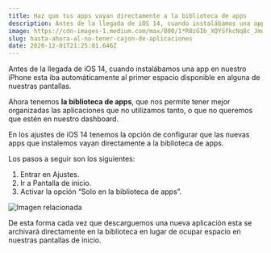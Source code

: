 ```yaml
---
title: Haz que tus apps vayan directamente a la biblioteca de apps
description: Antes de la llegada de iOS 14, cuando instalábamos una app en nuestro iPhone esta iba automáticamente al primer espacio disponible en…
image: https://cdn-images-1.medium.com/max/800/1*R8zGIb_XQYSfkcNq8c_Jmg.jpeg
slug: hasta-ahora-al-no-tener-cajon-de-aplicaciones
date: 2020-12-01T21:25:01.646Z
---
```


Antes de la llegada de iOS 14, cuando instalábamos una app en nuestro iPhone esta iba automáticamente al primer espacio disponible en alguna de nuestras pantallas.

Ahora tenemos **la biblioteca de apps**, que nos permite tener mejor organizadas las aplicaciones que no utilizamos tanto, o que no queremos que estén en nuestro dashboard.


En los ajustes de iOS 14 tenemos la opción de configurar que las nuevas apps que instalemos vayan directamente a la biblioteca de apps.

Los pasos a seguir son los siguientes:

1. Entrar en Ajustes.
2. Ir a Pantalla de inicio.
3. Activar la opción “Solo en la biblioteca de apps”.

![Imagen relacionada](https://cdn-images-1.medium.com/max/800/1*PXD6BIz_ReNEb6L5IRMswQ.jpeg)

De esta forma cada vez que descarguemos una nueva aplicación esta se archivará directamente en la biblioteca en lugar de ocupar espacio en nuestras pantallas de inicio.